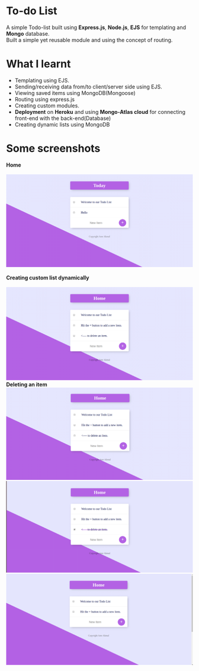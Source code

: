 # To-do List
A simple Todo-list built using __Express.js__, __Node.js__, __EJS__ for templating and __Mongo__ database. <br/>Built a simple yet reusable module and using the concept of routing.

# What I learnt
* Templating using EJS.
* Sending/receiving data from/to client/server side using EJS.
* Viewing saved items using MongoDB(Mongoose)
* Routing using express.js
* Creating custom modules.
* __Deployment__ on **Heroku** and using __Mongo-Atlas cloud__ for connecting front-end with the back-end(Database)
* Creating dynamic lists using MongoDB

# Some screenshots
**Home** <br> <br>
![](images/Screenshot%20from%202020-04-30%2011-42-40.png)
<br> <br>
**Creating custom list dynamically** <br> <br>
![](images/Screenshot%20from%202020-04-30%2011-42-51.png)
**Deleting an item**
![](images/Screenshot%20from%202020-04-30%2011-43-15.png)
<br>
![](images/Screenshot%20from%202020-04-30%2011-43-18.png)
<br>
![](images/Screenshot%20from%202020-04-30%2011-43-53.png)
